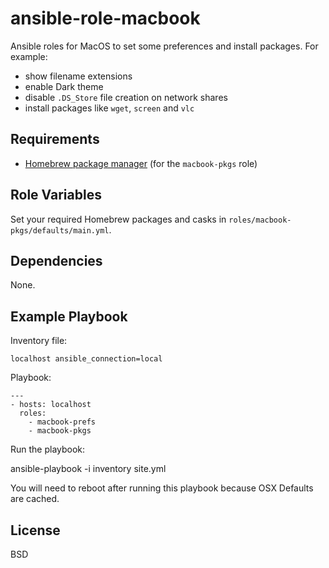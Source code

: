 ansible-role-macbook
=========

Ansible roles for MacOS to set some preferences and install packages. For example:

 - show filename extensions
 - enable Dark theme
 - disable `.DS_Store` file creation on network shares
 - install packages like `wget`, `screen` and `vlc`

Requirements
------------

 - [Homebrew package manager](https://brew.sh/) (for the `macbook-pkgs` role)

Role Variables
--------------

Set your required Homebrew packages and casks in `roles/macbook-pkgs/defaults/main.yml`.

Dependencies
------------

None.

Example Playbook
----------------

Inventory file:
    
    localhost ansible_connection=local

Playbook:

    ---
    - hosts: localhost
      roles:
        - macbook-prefs
        - macbook-pkgs

Run the playbook:

   ansible-playbook -i inventory site.yml 

You will need to reboot after running this playbook because OSX Defaults are cached.

License
-------

BSD
